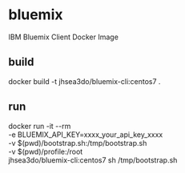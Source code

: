 # bluemix
IBM Bluemix Client Docker Image

## build
docker build -t jhsea3do/bluemix-cli:centos7 .

## run
docker run -it --rm \
  -e BLUEMIX_API_KEY=xxxx_your_api_key_xxxx \
  -v $(pwd)/bootstrap.sh:/tmp/bootstrap.sh \
  -v $(pwd)/profile:/root \
  jhsea3do/bluemix-cli:centos7 sh /tmp/bootstrap.sh
